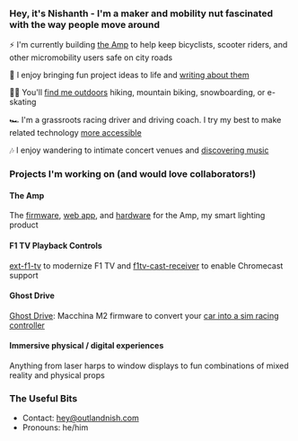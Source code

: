 ### Hey, it's Nishanth - I'm a maker and mobility nut fascinated with the way people move around

⚡ I'm currently building [the Amp](https://docs.ridewithamp.com) to help keep bicyclists, scooter riders, and other micromobility users safe on city roads

📝 I enjoy bringing fun project ideas to life and [writing about them](https://outlandnish.com/hacks)

🚵‍♀️ You'll [find me outdoors](https://instagram.com/outlandnish) hiking, mountain biking, snowboarding, or e-skating

🏎 I'm a grassroots racing driver and driving coach. I try my best to make related technology [more accessible](https://outlandnish.racing)

🎶 I enjoy wandering to intimate concert venues and [discovering music](https://open.spotify.com/user/nishanthsamala?si=hdglQJ9LQlKRSQkxANMrhg)

### Projects I'm working on (and would love collaborators!)

#### The Amp
The [firmware](https://github.com/intentfulmotion/fw-amp), [web app](https://github.com/intentfulmotion/www-amp-mixer), and [hardware](https://github.com/intentfulmotion/hw-amp) for the Amp, my smart lighting product

#### F1 TV Playback Controls
[ext-f1-tv](https://github.com/outlandnish/ext-f1-tv) to modernize F1 TV and [f1tv-cast-receiver](https://github.com/outlandnish/f1tv-cast-receiver) to enable Chromecast support

#### Ghost Drive
[Ghost Drive](https://github.com/outlandish/fw-ghost-drive): Macchina M2 firmware to convert your [car into a sim racing controller](https://outlandnish.com/blog/ditch-the-sim-rig-use-your-car-instead)

#### Immersive physical / digital experiences
Anything from laser harps to window displays to fun combinations of mixed reality and physical props

### The Useful Bits

- Contact: [hey@outlandnish.com](mailto:hey@outlandnish.com)
- Pronouns: he/him
